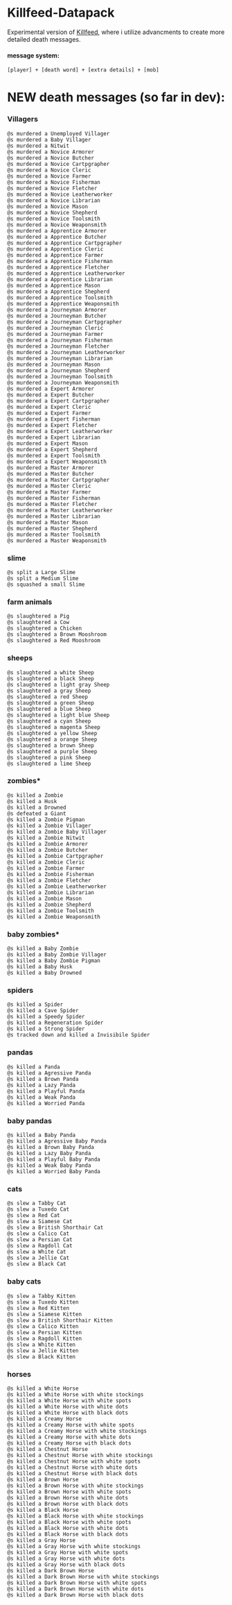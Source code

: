 # Killfeed-Datapack
Experimental version of [Killfeed](https://github.com/LeonNikolai/Killfeed-Datapack), where i utilize advancments to create more detailed death messages.
#### message system:
```[player] + [death word] + [extra details] + [mob]```
# NEW death messages (so far in dev):
### Villagers
```
@s murdered a Unemployed Villager
@s murdered a Baby Villager
@s murdered a Nitwit
@s murdered a Novice Armorer
@s murdered a Novice Butcher
@s murdered a Novice Cartpgrapher
@s murdered a Novice Cleric
@s murdered a Novice Farmer
@s murdered a Novice Fisherman
@s murdered a Novice Fletcher
@s murdered a Novice Leatherworker
@s murdered a Novice Librarian
@s murdered a Novice Mason
@s murdered a Novice Shepherd
@s murdered a Novice Toolsmith
@s murdered a Novice Weaponsmith
@s murdered a Apprentice Armorer
@s murdered a Apprentice Butcher
@s murdered a Apprentice Cartpgrapher
@s murdered a Apprentice Cleric
@s murdered a Apprentice Farmer
@s murdered a Apprentice Fisherman
@s murdered a Apprentice Fletcher
@s murdered a Apprentice Leatherworker
@s murdered a Apprentice Librarian
@s murdered a Apprentice Mason
@s murdered a Apprentice Shepherd
@s murdered a Apprentice Toolsmith
@s murdered a Apprentice Weaponsmith
@s murdered a Journeyman Armorer
@s murdered a Journeyman Butcher
@s murdered a Journeyman Cartpgrapher
@s murdered a Journeyman Cleric
@s murdered a Journeyman Farmer
@s murdered a Journeyman Fisherman
@s murdered a Journeyman Fletcher
@s murdered a Journeyman Leatherworker
@s murdered a Journeyman Librarian
@s murdered a Journeyman Mason
@s murdered a Journeyman Shepherd
@s murdered a Journeyman Toolsmith
@s murdered a Journeyman Weaponsmith
@s murdered a Expert Armorer
@s murdered a Expert Butcher
@s murdered a Expert Cartpgrapher
@s murdered a Expert Cleric
@s murdered a Expert Farmer
@s murdered a Expert Fisherman
@s murdered a Expert Fletcher
@s murdered a Expert Leatherworker
@s murdered a Expert Librarian
@s murdered a Expert Mason
@s murdered a Expert Shepherd
@s murdered a Expert Toolsmith
@s murdered a Expert Weaponsmith
@s murdered a Master Armorer
@s murdered a Master Butcher
@s murdered a Master Cartpgrapher
@s murdered a Master Cleric
@s murdered a Master Farmer
@s murdered a Master Fisherman
@s murdered a Master Fletcher
@s murdered a Master Leatherworker
@s murdered a Master Librarian
@s murdered a Master Mason
@s murdered a Master Shepherd
@s murdered a Master Toolsmith
@s murdered a Master Weaponsmith
```

### slime
```
@s split a Large Slime
@s split a Medium Slime
@s squashed a small Slime
```

### farm animals
```
@s slaughtered a Pig
@s slaughtered a Cow
@s slaughtered a Chicken
@s slaughtered a Brown Mooshroom
@s slaughtered a Red Mooshroom
```
### sheeps
```
@s slaughtered a white Sheep
@s slaughtered a black Sheep
@s slaughtered a light gray Sheep
@s slaughtered a gray Sheep
@s slaughtered a red Sheep
@s slaughtered a green Sheep
@s slaughtered a blue Sheep
@s slaughtered a light blue Sheep
@s slaughtered a cyan Sheep
@s slaughtered a magenta Sheep
@s slaughtered a yellow Sheep
@s slaughtered a orange Sheep
@s slaughtered a brown Sheep
@s slaughtered a purple Sheep
@s slaughtered a pink Sheep
@s slaughtered a lime Sheep
```
### zombies*
```
@s killed a Zombie
@s killed a Husk
@s killed a Drowned
@s defeated a Giant
@s killed a Zombie Pigman
@s killed a Zombie Villager
@s killed a Zombie Baby Villager
@s killed a Zombie Nitwit
@s killed a Zombie Armorer
@s killed a Zombie Butcher
@s killed a Zombie Cartpgrapher
@s killed a Zombie Cleric
@s killed a Zombie Farmer
@s killed a Zombie Fisherman
@s killed a Zombie Fletcher
@s killed a Zombie Leatherworker
@s killed a Zombie Librarian
@s killed a Zombie Mason
@s killed a Zombie Shepherd
@s killed a Zombie Toolsmith
@s killed a Zombie Weaponsmith
```
### baby zombies*
```
@s killed a Baby Zombie
@s killed a Baby Zombie Villager
@s killed a Baby Zombie Pigman
@s killed a Baby Husk
@s killed a Baby Drowned
```
### spiders
```
@s killed a Spider
@s killed a Cave Spider
@s killed a Speedy Spider
@s killed a Regeneration Spider
@s killed a Strong Spider
@s tracked down and killed a Invisibile Spider
```
### pandas
```
@s killed a Panda
@s killed a Agressive Panda
@s killed a Brown Panda
@s killed a Lazy Panda
@s killed a Playful Panda
@s killed a Weak Panda
@s killed a Worried Panda
```
### baby pandas
```
@s killed a Baby Panda
@s killed a Agressive Baby Panda
@s killed a Brown Baby Panda
@s killed a Lazy Baby Panda
@s killed a Playful Baby Panda
@s killed a Weak Baby Panda
@s killed a Worried Baby Panda
```
### cats
```
@s slew a Tabby Cat
@s slew a Tuxedo Cat
@s slew a Red Cat
@s slew a Siamese Cat
@s slew a British Shorthair Cat
@s slew a Calico Cat
@s slew a Persian Cat
@s slew a Ragdoll Cat
@s slew a White Cat
@s slew a Jellie Cat
@s slew a Black Cat
```
### baby cats
```
@s slew a Tabby Kitten
@s slew a Tuxedo Kitten
@s slew a Red Kitten
@s slew a Siamese Kitten
@s slew a British Shorthair Kitten
@s slew a Calico Kitten
@s slew a Persian Kitten
@s slew a Ragdoll Kitten
@s slew a White Kitten
@s slew a Jellie Kitten
@s slew a Black Kitten
```
### horses
```
@s killed a White Horse
@s killed a White Horse with white stockings
@s killed a White Horse with white spots
@s killed a White Horse with white dots
@s killed a White Horse with black dots
@s killed a Creamy Horse
@s killed a Creamy Horse with white spots
@s killed a Creamy Horse with white stockings
@s killed a Creamy Horse with white dots
@s killed a Creamy Horse with black dots
@s killed a Chestnut Horse
@s killed a Chestnut Horse with white stockings
@s killed a Chestnut Horse with white spots
@s killed a Chestnut Horse with white dots
@s killed a Chestnut Horse with black dots
@s killed a Brown Horse
@s killed a Brown Horse with white stockings
@s killed a Brown Horse with white spots
@s killed a Brown Horse with white dots
@s killed a Brown Horse with black dots
@s killed a Black Horse
@s killed a Black Horse with white stockings
@s killed a Black Horse with white spots
@s killed a Black Horse with white dots
@s killed a Black Horse with black dots
@s killed a Gray Horse
@s killed a Gray Horse with white stockings
@s killed a Gray Horse with white spots
@s killed a Gray Horse with white dots
@s killed a Gray Horse with black dots
@s killed a Dark Brown Horse
@s killed a Dark Brown Horse with white stockings
@s killed a Dark Brown Horse with white spots
@s killed a Dark Brown Horse with white dots
@s killed a Dark Brown Horse with black dots
```
